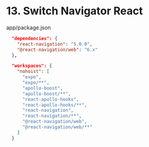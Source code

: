# 13. Switch Navigator React

app/package.json
```json
  "dependencies": {
    "react-navigation": "5.0.0",
    "@react-navigation/web": "6.x"
  },
```

```json
  "workspaces": {
    "nohoist": [
      "expo",
      "expo/**",
      "apollo-boost",
      "apollo-boost/**",
      "react-apollo-hooks",
      "react-apollo-hooks/**",
      "react-navigation",
      "react-navigation/**",
      "@react-navigation/web",
      "@react-navigation/web/**"
    ]
  }
```



